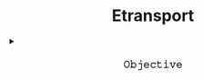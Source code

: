 <h1 align="center">Etransport</h1>
<details>
<summary><h3 align="center">𝙾𝚋𝚓𝚎𝚌𝚝𝚒𝚟𝚎</h3></summary>
A short description about my understanding and basic knowledge gained from Etransport Monitoring and SOP Etransport sheets.
  
<img src="https://github.com/additivats01/tasks/blob/master/Images/etransport03-1.png" height=70>
</details>
